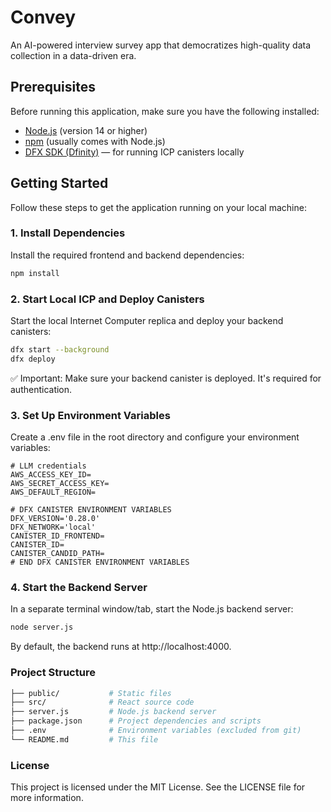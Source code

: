 # Convey

An AI-powered interview survey app that democratizes high-quality data collection in a data-driven era.

## Prerequisites

Before running this application, make sure you have the following installed:

- [Node.js](https://nodejs.org/) (version 14 or higher)
- [npm](https://www.npmjs.com/) (usually comes with Node.js)
- [DFX SDK (Dfinity)](https://internetcomputer.org/docs/current/developer-docs/setup/cli-tools/install/) — for running ICP canisters locally

## Getting Started

Follow these steps to get the application running on your local machine:

### 1. Install Dependencies

Install the required frontend and backend dependencies:

```bash
npm install
```

### 2. Start Local ICP and Deploy Canisters
Start the local Internet Computer replica and deploy your backend canisters:

```bash
dfx start --background
dfx deploy
```
✅ Important: Make sure your backend canister is deployed. It's required for authentication.

### 3. Set Up Environment Variables
Create a .env file in the root directory and configure your environment variables:

```env
# LLM credentials
AWS_ACCESS_KEY_ID=
AWS_SECRET_ACCESS_KEY=
AWS_DEFAULT_REGION=

# DFX CANISTER ENVIRONMENT VARIABLES
DFX_VERSION='0.28.0'
DFX_NETWORK='local'
CANISTER_ID_FRONTEND=
CANISTER_ID=
CANISTER_CANDID_PATH=
# END DFX CANISTER ENVIRONMENT VARIABLES
```

### 4. Start the Backend Server
In a separate terminal window/tab, start the Node.js backend server:

```bash
node server.js
```
By default, the backend runs at http://localhost:4000.

### Project Structure
```bash
├── public/           # Static files
├── src/              # React source code
├── server.js         # Node.js backend server
├── package.json      # Project dependencies and scripts
├── .env              # Environment variables (excluded from git)
└── README.md         # This file
```

### License
This project is licensed under the MIT License. See the LICENSE file for more information.
